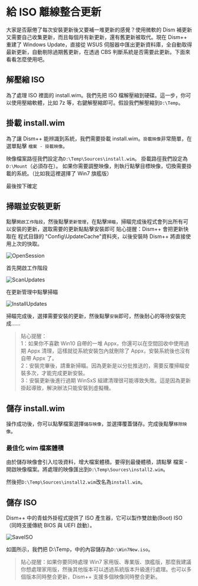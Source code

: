 ﻿# 給 ISO 離線整合更新
大家是否厭倦了每次安裝更新後又要補一堆更新的感覺？使用微軟的 Dism 補更新又需要自己收集更新，而且每個月有新更新，還有舊更新被取代。現在 Dism++ 重建了 Windows Update，直接從 WSUS 伺服器中匯出更新資料庫，全自動取得最新更新，自動剔除過期舊更新，在透過 CBS 判斷系統是否需要此更新。下面來看看怎麼使用吧。

## 解壓縮 ISO
為了處理 ISO 裡面的 install.wim。我們先把 ISO 檔解壓縮到硬碟。這一步，你可以使用壓縮軟體，比如 7z 等，右鍵解壓縮即可。假設我們解壓縮到`D:\Temp`。

## 掛載 install.wim
為了讓 Dism++ 能辨識到系統，我們需要掛載 install.wim。`掛載映像`非常簡單，在選單點擊 `檔案 - 掛載映像`。

映像檔案路徑我們設定為`D:\Temp\Sources\install.wim`。
掛載路徑我們設定為`D:\Mount`（必須存在）。
如果你需要調整映像，則執行點擊目標映像，切換需要掛載的系統。（比如我這裡選擇了 Win7 旗艦版）

最後按下確定

## 掃瞄並安裝更新
點擊`開啟工作階段`，然後點擊`更新管理`，在點擊`掃瞄`，掃瞄完成後程式會列出所有可以安裝的更新，選取需要的更新點點擊安裝即可
貼心提醒：Dism++ 會把更新快取在 程式目錄的 "Config\\UpdateCache"資料夾，以後安裝時 Dism++ 將直接使用上次的快取。

![OpenSession](./images/OpenSession.png)

首先開啟工作階段

![ScanUpdates](./images/ScanUpdates.png)

在更新管理中點擊掃瞄

![InstallUpdates](./images/InstallUpdates.png)

掃瞄完成後，選擇需要安裝的更新，然後點擊`安裝`即可，然後耐心的等待安裝完成……

> 貼心提醒：<br>1：如果你不喜歡 Win10 自帶的一堆 Appx，你還可以在空間回收中使用過期 Appx 清理，這樣就從系統安裝包內就刪除了 Appx，安裝系統後也沒有自帶 Appx 了。<br>
2：安裝完畢後，請重新掃瞄。因為更新是以分批推送的，需要反覆掃瞄安裝多次，才能完成更新安裝。<br>
3：安裝更新後進行過期 WinSxS 組建清理很可能導致失敗。這是因為更新掛起導致，解決辦法只能安裝到虛擬機。

## 儲存 install.wim
操作成功後，你可以點擊檔案選擇`儲存映像`，並選擇覆蓋儲存。完成後點擊`移除映像`。

### 最佳化 wim 檔案體積
由於儲存映像會引入垃圾資料，增大檔案體積。要得到最優體積，請點擊 檔案 - 開啟映像檔案。將處理的映像匯出到`D:\Temp\Sources\install2.wim`。

然後把`D:\Temp\Sources\install2.wim`改名為`install.wim`。

## 儲存 ISO
Dism++ 中的青蛙外掛程式提供了 ISO 產生器，它可以製作雙啟動(Boot) ISO（同時支援傳統 BIOS 與 UEFI 啟動）。

![SaveISO](./images/SaveISO.png)

如圖所示，我們把 D:\Temp，中的內容儲存為`D:\Win7New.iso`。

> 貼心提醒：如果你要同時處理 Win7 家用版、專業版、旗艦版，那麼我建議你想處理家用版，然後其他版本可以透過系統版本升級進行處理。也可以多個版本同時整合更新，Dism++ 支援多個映像同時整合更新。